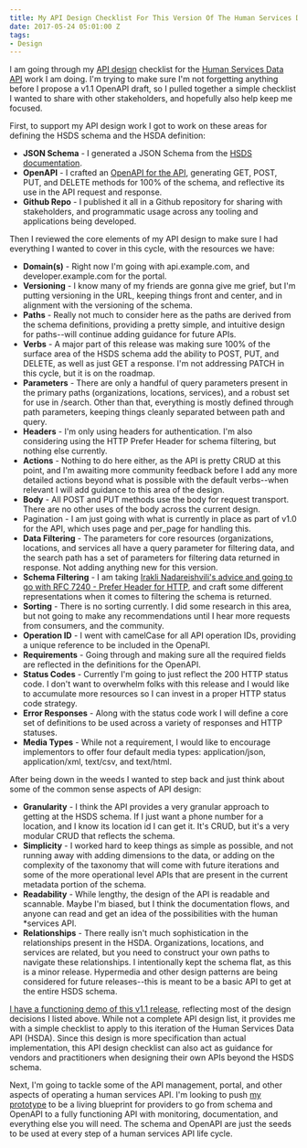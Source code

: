 ```yaml
---
title: My API Design Checklist For This Version Of The Human Services Data API
date: 2017-05-24 05:01:00 Z
tags:
- Design
---
```


I am going through my [API design](http://design.apievangelist.com) checklist for the [Human Services Data API](https://openreferral.github.io/api-specification/) work I am doing. I'm trying to make sure I'm not forgetting anything before I propose a v1.1 OpenAPI draft, so I pulled together a simple checklist I wanted to share with other stakeholders, and hopefully also help keep me focused.

First, to support my API design work I got to work on these areas for defining the HSDS schema and the HSDA definition:

* **JSON Schema** - I generated a JSON Schema from the [HSDS documentation](https://openreferral.readthedocs.io/en/latest/reference/#objects-and-fields). 
* **OpenAPI** - I crafted an [OpenAPI for the API](https://openreferral.github.io/api-specification/definition/yaml/), generating GET, POST, PUT, and DELETE methods for 100% of the schema, and reflective its use in the API request and response.
* **Github Repo** - I published it all in a Github repository for sharing with stakeholders, and programmatic usage across any tooling and applications being developed.

Then I reviewed the core elements of my API design to make sure I had everything I wanted to cover in this cycle, with the resources we have:

* **Domain(s)** - Right now I'm going with api.example.com, and developer.example.com for the portal.
* **Versioning** - I know many of my friends are gonna give me grief, but I'm putting versioning in the URL, keeping things front and center, and in alignment with the versioning of the schema.
* **Paths** - Really not much to consider here as the paths are derived from the schema definitions, providing a pretty simple, and intuitive design for paths--will continue adding guidance for future APIs.
* **Verbs** - A major part of this release was making sure 100% of the surface area of the HSDS schema add the ability to POST, PUT, and DELETE, as well as just GET a response. I'm not addressing PATCH in this cycle, but it is on the roadmap.
* **Parameters** - There are only a handful of query parameters present in the primary paths (organizations, locations, services), and a robust set for use in /search. Other than that, everything is mostly defined through path parameters, keeping things cleanly separated between path and query.
* **Headers** - I'm only using headers for authentication. I'm also considering using the HTTP Prefer Header for schema filtering, but nothing else currently.  
* **Actions** - Nothing to do here either, as the API is pretty CRUD at this point, and I'm awaiting more community feedback before I add any more detailed actions beyond what is possible with the default verbs--when relevant I will add guidance to this area of the design.
* **Body** - All POST and PUT methods use the body for request transport. There are no other uses of the body across the current design.
* Pagination - I am just going with what is currently in place as part of v1.0 for the API, which uses page and per_page for handling this.
* **Data Filtering** - The parameters for core resources (organizations, locations, and services all have a query parameter for filtering data, and the search path has a set of parameters for filtering data returned in response. Not adding anything new for this version.
* **Schema Filtering** - I am taking [Irakli Nadareishvili's advice and going to go with  RFC 7240 - Prefer Header for HTTP](http://www.freshblurbs.com/blog/2015/06/25/api-representations-prefer.html), and craft some different representations when it comes to filtering the schema is returned.
* **Sorting** - There is no sorting currently. I did some research in this area, but not going to make any recommendations until I hear more requests from consumers, and the community.
* **Operation ID** - I went with camelCase for all API operation IDs, providing a unique reference to be included in the OpenaPI.
* **Requirements** - Going through and making sure all the required fields are reflected in the definitions for the OpenAPI.
* **Status Codes** - Currently I'm going to just reflect the 200 HTTP status code. I don't want to overwhelm folks with this release and I would like to accumulate more resources so I can invest in a proper HTTP status code strategy.
* **Error Responses** - Along with the status code work I will define a core set of definitions to be used across a variety of responses and HTTP statuses.
* **Media Types** - While not a requirement, I would like to encourage implementors to offer four default media types: application/json, application/xml, text/csv, and text/html.

After being down in the weeds I wanted to step back and just think about some of the common sense aspects of API design:

* **Granularity** - I think the API provides a very granular approach to getting at the HSDS schema. If I just want a phone number for a location, and I know its location id I can get it. It's CRUD, but it's a very modular CRUD that reflects the schema.
* **Simplicity** - I worked hard to keep things as simple as possible, and not running away with adding dimensions to the data, or adding on the complexity of the taxonomy that will come with future iterations and some of the more operational level APIs that are present in the current metadata portion of the schema.
* **Readability** - While lengthy, the design of the API is readable and scannable. Maybe I'm biased, but I think the documentation flows, and anyone can read and get an idea of the possibilities with the human *services API.
* **Relationships** - There really isn't much sophistication in the relationships present in the HSDA. Organizations, locations, and services are related, but you need to construct your own paths to navigate these relationships. I intentionally kept the schema flat, as this is a minor release. Hypermedia and other design patterns are being considered for future releases--this is meant to be a basic API to get at the entire HSDS schema.

[I have a functioning demo of this v1.1 release](http://developer.open.referral.adopta.agency/documentation/), reflecting most of the design decisions I listed above. While not a complete API design list, it provides me with a simple checklist to apply to this iteration of the Human Services Data API (HSDA). Since this design is more specification than actual implementation, this API design checklist can also act as guidance for vendors and practitioners when designing their own APIs beyond the HSDS schema.

Next, I'm going to tackle some of the API management, portal, and other aspects of operating a human services API. I'm looking to push [my prototype](http://developer.open.referral.adopta.agency/documentation/) to be a living blueprint for providers to go from schema and OpenAPI to a fully functioning API with monitoring, documentation, and everything else you will need. The schema and OpenAPI are just the seeds to be used at every step of a human services API life cycle.